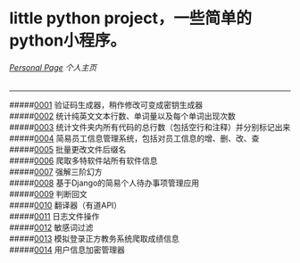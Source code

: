 # little python project，一些简单的python小程序。
###### [Personal Page](https://jeffylu.github.io/) 个人主页

- - -

#####[0001](0001) 验证码生成器，稍作修改可变成密钥生成器    
#####[0002](0002) 统计纯英文文本行数、单词量以及每个单词出现次数    
#####[0003](0003) 统计文件夹内所有代码的总行数（包括空行和注释）并分别标记出来    
#####[0004](0004) 简易员工信息管理系统，包括对员工信息的增、删、改、查    
#####[0005](0005) 批量更改文件后缀名    
#####[0006](0006) 爬取多特软件站所有软件信息    
#####[0007](0007) 强解三阶幻方    
#####[0008](0008) 基于Django的简易个人待办事项管理应用       
#####[0009](0009) 判断回文   
#####[0010](0010) 翻译器（有道API）    
#####[0011](0011) 日志文件操作    
#####[0012](0012) 敏感词过滤    
#####[0013](0013) 模拟登录正方教务系统爬取成绩信息    
#####[0014](0014) 用户信息加密管理器    

